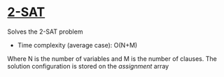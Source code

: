 # [2-SAT](2sat.cpp)

Solves the 2-SAT problem

* Time complexity (average case): O(N+M)

Where N is the number of variables and M is the number of clauses.
The solution configuration is stored on the *assignment* array

